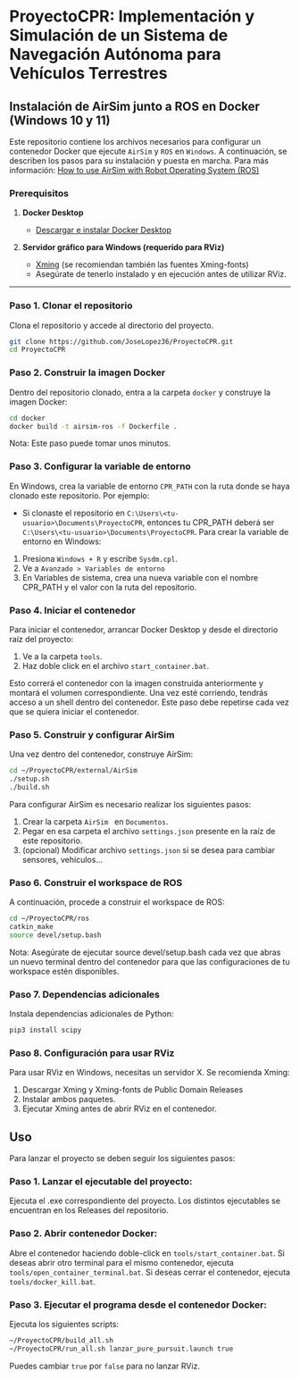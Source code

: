# ProyectoCPR: Implementación y Simulación de un Sistema de Navegación Autónoma para Vehículos Terrestres

## Instalación de AirSim junto a ROS en Docker (Windows 10 y 11)

Este repositorio contiene los archivos necesarios para configurar un contenedor Docker que ejecute `AirSim` y `ROS` en `Windows`. A continuación, se describen los pasos para su instalación y puesta en marcha. Para más información: [How to use AirSim with Robot Operating System (ROS)](https://cosys-lab.github.io/ros_python/)

### Prerequisitos

1. **Docker Desktop**  
   - [Descargar e instalar Docker Desktop](https://docs.docker.com/desktop/setup/install/windows-install/)

2. **Servidor gráfico para Windows (requerido para RViz)**  
   - [Xming](http://www.straightrunning.com/XmingNotes/) (se recomiendan también las fuentes Xming-fonts)
   - Asegúrate de tenerlo instalado y en ejecución antes de utilizar RViz.

---

### Paso 1. Clonar el repositorio

Clona el repositorio y accede al directorio del proyecto.
```bash
git clone https://github.com/JoseLopez36/ProyectoCPR.git
cd ProyectoCPR
```

### Paso 2. Construir la imagen Docker

Dentro del repositorio clonado, entra a la carpeta `docker` y construye la imagen Docker:
```bash
cd docker
docker build -t airsim-ros -f Dockerfile .
```
Nota: Este paso puede tomar unos minutos.

### Paso 3. Configurar la variable de entorno
En Windows, crea la variable de entorno `CPR_PATH` con la ruta donde se haya clonado este repositorio.
Por ejemplo:
- Si clonaste el repositorio en `C:\Users\<tu-usuario>\Documents\ProyectoCPR`, entonces tu CPR_PATH deberá ser `C:\Users\<tu-usuario>\Documents\ProyectoCPR`.
Para crear la variable de entorno en Windows:
1. Presiona `Windows + R` y escribe `Sysdm.cpl`.
2. Ve a `Avanzado > Variables de entorno`
3. En Variables de sistema, crea una nueva variable con el nombre CPR_PATH y el valor con la ruta del repositorio.

### Paso 4. Iniciar el contenedor

Para iniciar el contenedor, arrancar Docker Desktop y desde el directorio raíz del proyecto:
1. Ve a la carpeta `tools`.
2. Haz doble click en el archivo `start_container.bat`.

Esto correrá el contenedor con la imagen construida anteriormente y montará el volumen correspondiente. Una vez esté corriendo, tendrás acceso a un shell dentro del contenedor. Este paso debe repetirse cada vez que se quiera iniciar el contenedor.

### Paso 5. Construir y configurar AirSim

Una vez dentro del contenedor, construye AirSim:
```bash
cd ~/ProyectoCPR/external/AirSim
./setup.sh
./build.sh
```

Para configurar AirSim es necesario realizar los siguientes pasos:
1. Crear la carpeta `AirSim ` en `Documentos`.
2. Pegar en esa carpeta el archivo `settings.json` presente en la raíz de este repositorio.
3. (opcional) Modificar archivo `settings.json` si se desea para cambiar sensores, vehículos...

### Paso 6. Construir el workspace de ROS

A continuación, procede a construir el workspace de ROS:
```bash
cd ~/ProyectoCPR/ros
catkin_make
source devel/setup.bash
```
Nota: Asegúrate de ejecutar source devel/setup.bash cada vez que abras un nuevo terminal dentro del contenedor para que las configuraciones de tu workspace estén disponibles.

### Paso 7. Dependencias adicionales

Instala dependencias adicionales de Python:
```bash
pip3 install scipy
```

### Paso 8. Configuración para usar RViz

Para usar RViz en Windows, necesitas un servidor X. Se recomienda Xming:
1. Descargar Xming y Xming-fonts de Public Domain Releases
2. Instalar ambos paquetes.
3. Ejecutar Xming antes de abrir RViz en el contenedor.

## Uso

Para lanzar el proyecto se deben seguir los siguientes pasos:

### Paso 1. Lanzar el ejecutable del proyecto:

Ejecuta el .exe correspondiente del proyecto. Los distintos ejecutables se encuentran en los Releases del repositorio.

### Paso 2. Abrir contenedor Docker:

Abre el contenedor haciendo doble-click en `tools/start_container.bat`. Si deseas abrir otro terminal para el mismo contenedor, ejecuta `tools/open_container_terminal.bat`. Si deseas cerrar el contenedor, ejecuta `tools/docker_kill.bat`.

### Paso 3. Ejecutar el programa desde el contenedor Docker:

Ejecuta los siguientes scripts:

```bash
~/ProyectoCPR/build_all.sh
~/ProyectoCPR/run_all.sh lanzar_pure_pursuit.launch true
```
Puedes cambiar `true` por `false` para no lanzar RViz.



